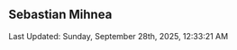 <h2>Sebastian Mihnea</h2>

<!--RECENT_ACTIVITY:start-->
<!--RECENT_ACTIVITY:end-->
<!--RECENT_ACTIVITY:last_update-->
Last Updated: Sunday, September 28th, 2025, 12:33:21 AM
<!--RECENT_ACTIVITY:last_update_end-->

<!---LOL-STATS-START-HERE--->
<!---LOL-STATS-END-HERE--->

